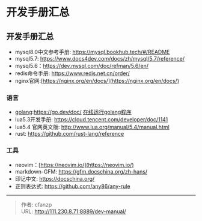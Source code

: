 # 开发手册汇总


## 开发手册汇总
- mysql8.0中文参考手册: https://mysql.bookhub.tech/#/README
- mysql5.7: https://www.docs4dev.com/docs/zh/mysql/5.7/reference/
- mysql5.6：https://dev.mysql.com/doc/refman/5.6/en/
- redis命令手册: https://www.redis.net.cn/order/
- nginx官网:[https://nginx.org/en/docs/](https://nginx.org/en/docs/)

### 语言
- [golang](https://go.dev/doc/):https://go.dev/doc/ [在线运行golang程序](https://go.dev/play/)
- lua5.3开发手册: https://cloud.tencent.com/developer/doc/1141
- lua5.4 官网英文版: http://www.lua.org/manual/5.4/manual.html
- rust: https://github.com/rust-lang/reference

### 工具
- neovim：[https://neovim.io/](https://neovim.io/)
- markdown-GFM: https://gfm.docschina.org/zh-hans/
- 印记中文: https://docschina.org/
- 正则表达式: https://github.com/any86/any-rule


---

> 作者: cfanzp  
> URL: http://111.230.8.71:8889/dev-manual/  

